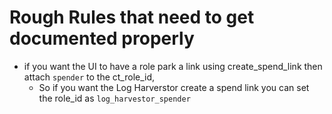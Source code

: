 # Rough Rules that need to get documented properly

- if you want the UI to have a role park a link using create_spend_link then attach `spender` to the ct_role_id,
  - So if you want the Log Harverstor create a spend link you can set the role_id as `log_harvestor_spender`
